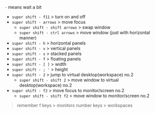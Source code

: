`-` means wait a bit
- `super shift - f11` > turn on and off
- `super shift - arrows` > move focus
	- `super shift - shift arrows` > swap window
	- `super shift - ctrl arrows` > move window (just with horizontal manner)
- `super shift - h` > horizontal panels
- `super shift - v` > vertical panels
- `super shift - s` > stacked panels
- `super shift - f` > floating panels
- `super shift - [ ]` > width
- `super shift - ; '` > height
- `super shift - 2` > jump to virtual desktop(workspace) no.2
	- `super shift - shift 2` > move window to virtual desktop(workspace) no.2
- `super shift - f2` > move focus to monitor/screen no.2
	- `super shift - shift f2` > move window to monitor/screen no.2

> remember 
  f keys > monitors
  number keys > workspaces